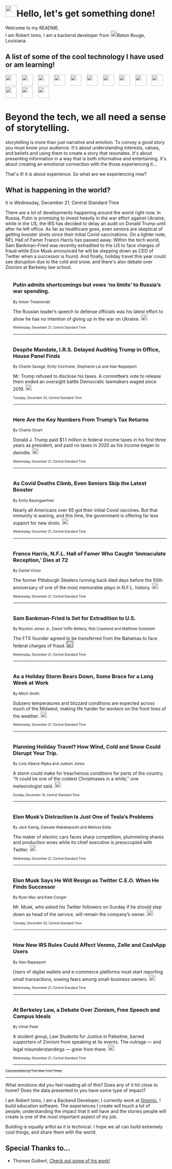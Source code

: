 <h1><img src="https://emojis.slackmojis.com/emojis/images/1643514375/3493/hot-coffee.gif?1643514375" width="35"/>Hello, let's get something done!</h1>

<p>Welcome to my README.<br/>
I am Robert Ismo, I am a backend developer from <img src="https://emojis.slackmojis.com/emojis/images/1638395689/50435/moulin_rouge.png?1638395689" width="20"/>Baton Rouge, Louisiana.</p>
<h2>A list of some of the cool technology I have used or am learning!</h2>
<p>
<img src="https://emojis.slackmojis.com/emojis/images/1643516091/21142/meow_bongotap.gif?1643516091" width="35" alt="">
<img src="https://img.shields.io/badge/Favorite%20Frontend%20Framework-SvelteKit-f83903" alt="">
<img src="https://img.shields.io/badge/Second%20Favorite-Vue-40b581" alt="">
<img src="https://img.shields.io/badge/Most%20Used%20Runtime-Nodejs-78b061" alt="">
<img src="https://emojis.slackmojis.com/emojis/images/1643517416/34482/fire.gif?1643517416" width="35" alt="">
<img src="https://img.shields.io/badge/Javascript%20But%20Better-Typescript-0078ca" alt="">
<img src="https://img.shields.io/badge/Favorite%20Language-Elixir-3e244d" alt="">
<img src="https://img.shields.io/badge/Containerize%20Everything-Docker-6ac9ef" alt="">
<img src="https://emojis.slackmojis.com/emojis/images/1643514596/5999/meow_party.gif?1643514596" width="35" alt="">
<img src="https://img.shields.io/badge/API%20Love%20Language-Graphql-de32a5" alt="">
<img src="https://img.shields.io/badge/Our%20Favorite%20Version%20Controller-Git-e94f33" alt="">
<img src="https://img.shields.io/badge/Favorite%20Database-Redis-d42d1d" alt="">
<img src="https://emojis.slackmojis.com/emojis/images/1643514559/5584/deployparrot.gif?1643514559" width="35" alt="">
<img src="https://img.shields.io/badge/Container%20Interstate-RabbitMQ-f66200" alt="">
<img src="https://img.shields.io/badge/Gotta%20Learn-Kubernetes-316adf" alt="">
<img src="https://img.shields.io/badge/Really%20Mature%20Now-WASM-654fef" alt="">
<img src="https://emojis.slackmojis.com/emojis/images/1666642497/61942/dance_vibe.gif?1666642497" width="35" alt="">
<img src="https://img.shields.io/badge/For%20My%20M1-ARM64-657d96" alt="">
<img src="https://img.shields.io/badge/Loving%20This%20So%20Much-TailwindCSS-17bcb5" alt="">
<img src="https://img.shields.io/badge/Cool%20Build%20Tool-Vite-f9cb24" alt="">
<img src="https://emojis.slackmojis.com/emojis/images/1669231376/62819/working-on-it.gif?1669231376" width="35" alt="">
<img src="https://img.shields.io/badge/Fun%20and%20Easy%20Database-MongoDB-5f8c49" alt="">
<img src="https://img.shields.io/badge/JS%20Life%20Support-NPM-c73737" alt="">
<img src="https://img.shields.io/badge/I%20Liked%20It-DynamoDB-0073b9" alt="">
<img src="https://emojis.slackmojis.com/emojis/images/1643514045/46/question.gif?1643514045" width="35" alt="">
<img src="https://img.shields.io/badge/cool-React-60d6f9" alt="">
<img src="https://img.shields.io/badge/Future%20Big%20Project-Lambda-f37e00" alt="">
<img src="https://img.shields.io/badge/NPM%20But%20Better-PNPM-f1aa07" alt="">
<img src="https://emojis.slackmojis.com/emojis/images/1643514943/9662/fbwow.gif?1643514943" width="35" alt="">
<img src="https://img.shields.io/badge/First%20Language-C-662079" alt="">
<img src="https://img.shields.io/badge/Where%20I%20Deploy%20Frontend-Vercel-000000" alt="">
<img src="https://img.shields.io/badge/Who%20Does%20not%20Want%20an%20App-Swift-f9492a" alt="">
<img src="https://emojis.slackmojis.com/emojis/images/1643514058/151/javascript.png?1643514058" width="35" alt="">
<img src="https://img.shields.io/badge/cool-Python-fbd542" alt="">
<img src="https://img.shields.io/badge/Favorite%20Something-Stripe-656cdc" alt="">
<img src="https://img.shields.io/badge/Of%20Course-HTML5-ed6327" alt="">
<img src="https://emojis.slackmojis.com/emojis/images/1660415405/60731/bomb.gif?1660415405" width="35" alt="">
<img src="https://img.shields.io/badge/hate-CSS-2964ec" alt="">
<img src="https://img.shields.io/badge/Learning-CircleCI-141215" alt="">
<img src="https://img.shields.io/badge/Learning-Rust-fbbb3b" alt="">
<img src="https://emojis.slackmojis.com/emojis/images/1660415397/60712/writing-hand.gif?1660415397" width="35" alt="">
<img src="https://img.shields.io/badge/Dev%20Browser%20of%20Choice-Firefox-cc4e26" alt="">
<img src="https://img.shields.io/badge/Recoverying%20From%20Windows-UNIX-1781e3" alt="">
<img src="https://img.shields.io/badge/LOVE-LogSeq-90c1c2" alt="">
<img src="https://emojis.slackmojis.com/emojis/images/1643514066/223/kirby.gif?1643514066" width="35" alt="">
<img src="https://img.shields.io/badge/Daily%20Driver-MacOS-e6e6e8" alt="">
<img src="https://img.shields.io/badge/Git%20Server-Github-000000" alt="">
<img src="https://img.shields.io/badge/enjoyable-EC2-f17428" alt="">
<img src="https://emojis.slackmojis.com/emojis/images/1643514239/2069/excited.gif?1643514239" width="35" alt="">
</p>
<h1>Beyond the tech, we all need a sense of storytelling.</h1>
<p>storytelling is more than just narrative and emotion. To convey a good story you must know your audience. It's about understanding interests, values, and beliefs and using them to create a story that resonates. It's about presenting information in a way that is both informative and entertaining. It's about creating an emotional connection with the those experiencing it...</p>
<p>That's it! it is about experience. So what are we experiencing now?</p>
<h2>What is happening in the world?</h2>
<p>It is Wednesday, December 21, Central Standard Time</p>
<p>
There are a lot of developments happening around the world right now. In Russia, Putin is promising to invest heavily in the war effort against Ukraine, while in the US, the IRS has decided to delay an audit on Donald Trump until after he left office. As far as healthcare goes, even seniors are skeptical of getting booster shots since their initial Covid vaccinations. On a lighter note, NFL Hall of Famer Franco Harris has passed away. Within the tech world, Sam Bankman-Fried was recently extradited to the US to face charges of fraud while Elon Musk announced he will be stepping down as CEO of Twitter when a successor is found. And finally, holiday travel this year could see disruption due to the cold and snow, and there&#39;s also debate over Zionism at Berkeley law school.</p>
<ol>
<img src="https://img.shields.io/badge/-world-blue" alt="">
<h3>Putin admits shortcomings but vows ‘no limits’ to Russia’s war spending.</h3>
<sub>By Anton Troianovski</sub>
<p>The Russian leader’s speech to defense officials was his latest effort to show he has no intention of giving up in the war on Ukraine.  <a href="https://nyti.ms/3WiiY5O"><img src="https://developer.nytimes.com/files/poweredby_nytimes_30b.png?v=1583354208352" height="20"></a></p>
<sub><sub>Wednesday, December 21, Central Standard Time</sub></sub>
<hr/>
<img src="https://img.shields.io/badge/-us-blue" alt="">
<h3>Despite Mandate, I.R.S. Delayed Auditing Trump in Office, House Panel Finds</h3>
<sub>By Charlie Savage, Emily Cochrane, Stephanie Lai and Alan Rappeport</sub>
<p>Mr. Trump refused to disclose his taxes. A committee’s vote to release them ended an oversight battle Democratic lawmakers waged since 2019.  <a href="https://nyti.ms/3WwWtKm"><img src="https://developer.nytimes.com/files/poweredby_nytimes_30b.png?v=1583354208352" height="20"></a></p>
<sub><sub>Tuesday, December 20, Central Standard Time</sub></sub>
<hr/>
<img src="https://img.shields.io/badge/-us-blue" alt="">
<h3>Here Are the Key Numbers From Trump’s Tax Returns</h3>
<sub>By Charlie Smart</sub>
<p>Donald J. Trump paid $1.1 million in federal income taxes in his first three years as president, and paid no taxes in 2020 as his income began to dwindle.  <a href="https://nyti.ms/3FOekW7"><img src="https://developer.nytimes.com/files/poweredby_nytimes_30b.png?v=1583354208352" height="20"></a></p>
<sub><sub>Wednesday, December 21, Central Standard Time</sub></sub>
<hr/>
<img src="https://img.shields.io/badge/-health-blue" alt="">
<h3>As Covid Deaths Climb, Even Seniors Skip the Latest Booster</h3>
<sub>By Emily Baumgaertner</sub>
<p>Nearly all Americans over 65 got their initial Covid vaccines. But that immunity is waning, and this time, the government is offering far less support for new shots.  <a href="https://nyti.ms/3BRxCc4"><img src="https://developer.nytimes.com/files/poweredby_nytimes_30b.png?v=1583354208352" height="20"></a></p>
<sub><sub>Wednesday, December 21, Central Standard Time</sub></sub>
<hr/>
<img src="https://img.shields.io/badge/-sports-blue" alt="">
<h3>Franco Harris, N.F.L. Hall of Famer Who Caught ‘Immaculate Reception,’ Dies at 72</h3>
<sub>By Daniel Victor</sub>
<p>The former Pittsburgh Steelers running back died days before the 50th anniversary of one of the most memorable plays in N.F.L. history.  <a href="https://nyti.ms/3PL11dQ"><img src="https://developer.nytimes.com/files/poweredby_nytimes_30b.png?v=1583354208352" height="20"></a></p>
<sub><sub>Wednesday, December 21, Central Standard Time</sub></sub>
<hr/>
<img src="https://img.shields.io/badge/-technology-blue" alt="">
<h3>Sam Bankman-Fried Is Set for Extradition to U.S.</h3>
<sub>By Royston Jones Jr., David Yaffe-Bellany, Rob Copeland and Matthew Goldstein</sub>
<p>The FTX founder agreed to be transferred from the Bahamas to face federal charges of fraud.  <a href=""><img src="https://developer.nytimes.com/files/poweredby_nytimes_30b.png?v=1583354208352" height="20"></a></p>
<sub><sub>Wednesday, December 21, Central Standard Time</sub></sub>
<hr/>
<img src="https://img.shields.io/badge/-us-blue" alt="">
<h3>As a Holiday Storm Bears Down, Some Brace for a Long Week at Work</h3>
<sub>By Mitch Smith</sub>
<p>Subzero temperatures and blizzard conditions are expected across much of the Midwest, making life harder for workers on the front lines of the weather.  <a href="https://nyti.ms/3VuMKmZ"><img src="https://developer.nytimes.com/files/poweredby_nytimes_30b.png?v=1583354208352" height="20"></a></p>
<sub><sub>Wednesday, December 21, Central Standard Time</sub></sub>
<hr/>
<img src="https://img.shields.io/badge/-us-blue" alt="">
<h3>Planning Holiday Travel? How Wind, Cold and Snow Could Disrupt Your Trip.</h3>
<sub>By Livia Albeck-Ripka and Judson Jones</sub>
<p>A storm could make for treacherous conditions for parts of the country. ‘‘It could be one of the coldest Christmases in a while,’’ one meteorologist said.  <a href="https://nyti.ms/3BJMWaN"><img src="https://developer.nytimes.com/files/poweredby_nytimes_30b.png?v=1583354208352" height="20"></a></p>
<sub><sub>Sunday, December 18, Central Standard Time</sub></sub>
<hr/>
<img src="https://img.shields.io/badge/-business-blue" alt="">
<h3>Elon Musk’s Distraction Is Just One of Tesla’s Problems</h3>
<sub>By Jack Ewing, Daisuke Wakabayashi and Melissa Eddy</sub>
<p>The maker of electric cars faces sharp competition, plummeting shares and production woes while its chief executive is preoccupied with Twitter.  <a href="https://nyti.ms/3VhpYyK"><img src="https://developer.nytimes.com/files/poweredby_nytimes_30b.png?v=1583354208352" height="20"></a></p>
<sub><sub>Wednesday, December 21, Central Standard Time</sub></sub>
<hr/>
<img src="https://img.shields.io/badge/-technology-blue" alt="">
<h3>Elon Musk Says He Will Resign as Twitter C.E.O. When He Finds Successor</h3>
<sub>By Ryan Mac and Kate Conger</sub>
<p>Mr. Musk, who asked his Twitter followers on Sunday if he should step down as head of the service, will remain the company’s owner.  <a href="https://nyti.ms/3G6HtNU"><img src="https://developer.nytimes.com/files/poweredby_nytimes_30b.png?v=1583354208352" height="20"></a></p>
<sub><sub>Tuesday, December 20, Central Standard Time</sub></sub>
<hr/>
<img src="https://img.shields.io/badge/-business-blue" alt="">
<h3>How New IRS Rules Could Affect Venmo, Zelle and CashApp Users</h3>
<sub>By Alan Rappeport</sub>
<p>Users of digital wallets and e-commerce platforms must start reporting small transactions, sowing fears among small-business owners.  <a href="https://nyti.ms/3BPw1Uo"><img src="https://developer.nytimes.com/files/poweredby_nytimes_30b.png?v=1583354208352" height="20"></a></p>
<sub><sub>Wednesday, December 21, Central Standard Time</sub></sub>
<hr/>
<img src="https://img.shields.io/badge/-us-blue" alt="">
<h3>At Berkeley Law, a Debate Over Zionism, Free Speech and Campus Ideals</h3>
<sub>By Vimal Patel</sub>
<p>A student group, Law Students for Justice in Palestine, barred supporters of Zionism from speaking at its events. The outrage — and legal misunderstandings — grew from there.  <a href="https://nyti.ms/3YG6ypX"><img src="https://developer.nytimes.com/files/poweredby_nytimes_30b.png?v=1583354208352" height="20"></a></p>
<sub><sub>Wednesday, December 21, Central Standard Time</sub></sub>
<hr/>
</ol>
<a href="https://developer.nytimes.com"><sub><sub>Data provided by The New York Times</sub></sub></a>
<hr/>
<p>What emotions did you feel reading all of this? Does any of it hit close to home? Does the data presented to you have some type of impact?</p>
<p>I am Robert Ismo, I am a Backend Developer, I currently work at <a href="https://gnomic.education/">Gnomic</a>, I build education software. The experiences I create will touch a lot of people; understanding the impact that it will have and the stories people will create is one of the most important aspect of my job.</p>
<p>Building is equally artful as it is technical. I hope we all can build extremely cool things, and share them with the world.</p>
<h2>Special Thanks to...</h2>
<ul>
<li>Thomas Guibert, <a href="https://github.com/thmsgbrt/thmsgbrt">Check out some of his work!</a></li>
</ul>